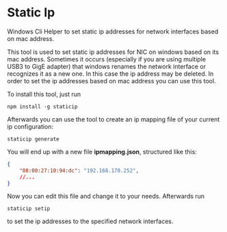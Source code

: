 # Static Ip
Windows Cli Helper to set static ip addresses for network interfaces based on mac address.

This tool is used to set static ip addresses for NIC on windows based on its mac address.
Sometimes it occurs (especially if you are using multiple USB3 to GigE adapter) that windows
renames the network interface or recognizes it as a new one. In this case the ip address may
be deleted. In order to set the ip addresses based on mac address you can use this tool.

To install this tool, just run

```
npm install -g staticip
```

Afterwards you can use the tool to create an ip mapping file of your current ip configuration:

```
staticip generate
```

You will end up with a new file **ipmapping.json**, structured like this:

```json
{
    "08:00:27:10:94:dc": "192.168.178.252",
    //...
}
```

Now you can edit this file and change it to your needs. Afterwards run

```
staticip setip
```

to set the ip addresses to the specified network interfaces.